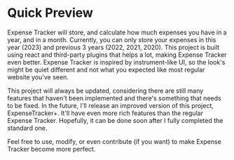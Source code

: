 # Quick Preview
Expense Tracker will store, and calculate how much expenses you have in a year, and in a month. Currently, you can only store your expenses in this year (2023) and previous 3 years (2022, 2021, 2020). This project is built using react and third-party plugins that helps a lot, making Expense Tracker even better. Expense Tracker is inspired by instrument-like UI, so the look's might be quiet different and not what you expected like most regular website you've seen.

This project will always be updated, considering there are still many features that haven't been implemented and there's something that needs to be fixed. In the future, I'll release an improved version of this project, ExpenseTracker+. It'll have even more rich features than the regular Expense Tracker. Hopefully, it can be done soon after I fully completed the standard one.

Feel free to use, modify, or even contribute (if you want) to make Expense Tracker become more perfect.
